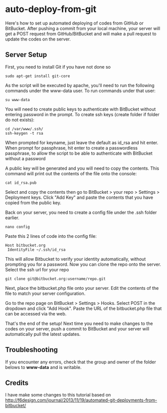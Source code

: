 auto-deploy-from-git
====================

Here's how to set up automated deploying of codes from GitHub or BitBucket. After pushing a commit from your local machine, your server will get a POST request from GitHub/BitBucket and will make a pull request to update the codes on the server.

Server Setup
--
First, you need to install Git if you have not done so

```ssh
sudo apt-get install git-core
```

As the script will be executed by apache, you'll need to run the following commands under the www-data user. To run commands under that user:

```ssh
su www-data
```
You will need to create public keys to authenticate with BitBucket without entering password in the prompt. To create ssh keys (create folder if folder do not exists):
```ssh
cd /var/www/.ssh/
ssh-keygen -t rsa
```
When prompted for keyname, just leave the default as id_rsa and hit enter. When prompt for passphrase, hit enter to create a passwordless passphrase, to allow the script to be able to authenticate with BitBucket without a password

A public key will be generated and you will need to copy the contents. This command will print out the contents of the file onto the console:

```ssh
cat id_rsa.pub
```

Select and copy the contents then go to BitBucket > your repo > Settings > Deployment keys. Click "Add Key" and paste the contents that you have copied from the public key.

Back on your server, you need to create a config file under the .ssh folder earlier.

```ssh
nano config
```

Paste this 2 lines of code into the config file:

```ssh
Host bitbucket.org
 IdentityFile ~/.ssh/id_rsa
```

This will allow Bitbucket to verify your identity automatically, without prompting you for a password. Now you can clone the repo onto the server. Select the ssh url for your repo

```ssh
git clone git@bitbucket.org:username/repo.git
```

Next, place the bitbucket.php file onto your server. Edit the contents of the file to match your server configuration.

Go to the repo page on BitBucket > Settings > Hooks. Select POST in the dropdown and click "Add Hook". Paste the URL of the bitbucket.php file that can be accessed via the web.

That's the end of the setup! Next time you need to make changes to the codes on your server, push a commit to BitBucket and your server will automatically pull the latest updates.


Troubleshooting
--
If you encounter any errors, check that the group and owner of the folder belows to **www-data** and is writable.


Credits
--
I have make some changes to this tutorial based on http://f6design.com/journal/2013/11/19/automated-git-deployments-from-bitbucket/
